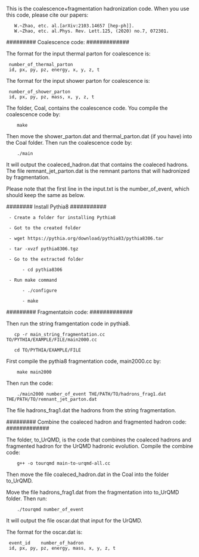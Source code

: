This is the coalescence+fragmentation hadronization code. 
When you use this code, please cite our papers:

       W.~Zhao, etc. al.[arXiv:2103.14657 [hep-ph]].
       W.~Zhao, etc. al.Phys. Rev. Lett.125, (2020) no.7, 072301.
       
######### Coalescence code: #############

The format for the input thermal parton for coalescence is:

     number_of_thermal_parton
     id, px, py, pz, energy, x, y, z, t

The format for the input shower parton for coalescence is:

     number_of_shower_parton
     id, px, py, pz, mass, x, y, z, t

The folder, Coal, contains the coalescence code.
You compile the coalescence code by:

        make

Then move the shower_parton.dat and thermal_parton.dat (if you have) into the Coal folder.
Then run the coalescence code by:

        ./main 

It will output the coaleced_hadron.dat that contains the coaleced hadrons. The file remnant_jet_parton.dat is the remnant partons that will hadronized by fragmentation.

Please note that the first line in the input.txt is the number_of_event, which should keep the same as below.

######## Install Pythia8  ###########

     - Create a folder for installing Pythia8
     
     - Got to the created folder
     
     - wget https://pythia.org/download/pythia83/pythia8306.tar
     
     - tar -xvzf pythia8306.tgz
     
     - Go to the extracted folder 

          - cd pythia8306
          
     - Run make command
     
          - ./configure

          - make

######### Fragmentatoin code: #############

Then run the string framgentation code in pythia8.

       cp -r main_string_fragmentation.cc TO/PYTHIA/EXAMPLE/FILE/main2000.cc

       cd TO/PYTHIA/EXAMPLE/FILE

First compile the pythia8 fragmentation code, main2000.cc by:

        make main2000

Then run the code:

        ./main2000 number_of_event THE/PATH/TO/hadrons_frag1.dat THE/PATH/TO/remnant_jet_parton.dat 
        
The file hadrons_frag1.dat the hadrons from the string fragmentation.


######### Combine the coaleced hadron and fragmented hadron code: #############

The folder, to_UrQMD, is the code that combines the coaleced hadrons and fragmented hadron for the UrQMD hadronic evolution.
Compile the combine code:

        g++ -o tourqmd main-to-urqmd-all.cc

Then move the file coaleced_hadron.dat in the Coal into the folder to_UrQMD. 

Move the file hadrons_frag1.dat from the fragmentation into to_UrQMD folder. Then run:

        ./tourqmd number_of_event 

It will output the file oscar.dat that input for the UrQMD.

The format for the oscar.dat is:

     event_id    number_of_hadron
     id, px, py, pz, energy, mass, x, y, z, t
